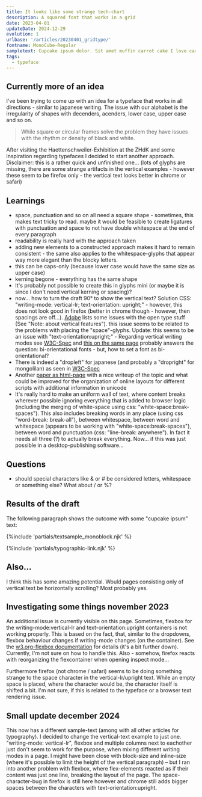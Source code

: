 ```yaml
---
title: It looks like some strange tech-chart
description: A squared font that works in a grid
date: 2023-04-01
updateDate: 2024-12-29
evolution: 1
urlbase: '/articles/20230401_gridtype/'
fontname: MonoCube-Regular
sampletext: Cupcake ipsum dolor. Sit amet muffin carrot cake I love caramels brownie halvah cotton candy. "ç(){}1234567890?.
tags:
  - typeface
---
```


## Currently more of an idea

I've been trying to come up with an idea for a typeface that works in all directions - similar to japanese writing. The issue with our alphabet is the irregularity of shapes with decenders, acenders, lower case, upper case and so on. 

> While square or circular frames solve the problem they have issues with the rhythm or density of black and white. 

After visiting the Haettenschweiler-Exhibition at the ZHdK and some inspiration regarding typefaces I decided to start another approach. Disclaimer: this is a rather quick and unfinished one... (lots of glyphs are missing, there are some strange artifacts in the vertical examples - however these seem to be firefox only - the vertical text looks better in chrome or safari)

## Learnings
- space, punctuation and so on all need a square shape - sometimes, this makes text tricky to read. maybe it would be feasible to create ligatures with punctuation and space to not have double whitespace at the end of every paragraph
- readability is really hard with the approach taken
- adding new elements to a constructed approach makes it hard to remain consistent - the same also applies to the whitespace-glyphs that appear way more elegant than the blocky letters. 
- this can be caps-only (because lower case would have the same size as upper case)
- kerning begone - everything has the same shape
- It's probably not possible to create this in glyphs mini (or maybe it is since I don't need vertical kerning or spacing)?
- now... how to turn the draft 90° to show the vertical text? Solution CSS: "writing-mode: vertical-lr; text-orientation: upright;" - however, this does not look good in firefox (better in chrome though - however, then spacings are off...). [Adobe](https://helpx.adobe.com/in/fonts/using/open-type-syntax.html) lists some issues with the open type stuff (See "Note: about vertical features"). this issue seems to be related to the problems with placing the "space"-glyphs. Update: this seems to be an issue with "text-orientation:upright;" - Regarding vertical writing modes see [W3C-Spec](https://www.w3.org/TR/css-writing-modes-3/#vertical-modes) and [this on the same page](https://www.w3.org/TR/css-writing-modes-3/#intro-text-layout) probably answers the question: bi-orientational fonts - but, how to set a font as bi-orientational? 
- There is indeed a "dropleft" for japanese (and probably a "dropright" for mongolilan) as seen in [W3C-Spec](https://www.w3.org/TR/css-writing-modes-3/#block-flow)
- Another [paper as html-page](https://fantasai.inkedblade.net/style/discuss/vertical-text/paper) with a nice writeup of the topic and what could be improved for the organization of online layouts for different scripts with additional information in unicode
- It's really hard to make an uniform wall of text, where content breaks wherever possible ignoring everything that is added to browser logic (including the merging of white-space using css: "white-space:break-spaces"). This also includes breaking words in any place (using css "word-break: break-all"), between whitespace, between word and whitespace (appears to be working with "white-space:break-spaces"), between word and punctuation (css: "line-break: anywhere"). In fact it needs all three (?) to actually break everything. Now... if this was just possible in a desktop-publishing software...

## Questions
- should special characters like & or # be considered letters, whitespace or something else? What about / or %? 

## Results of the draft

The following paragraph shows the outcome with some "cupcake ipsum" text: 

{%include 'partials/textsample_monoblock.njk' %}

{%include 'partials/typographic-link.njk' %}

## Also...
I think this has some amazing potential. 
Would pages consisting only of vertical text be horizontally scrolling? Most probably yes.

## Investigating some things november 2023
An additional issue is currently visible on this page. Sometimes, flexbox for the writing-mode:vertical-lr and text-orientation:upright containers is not working properly. This is based on the fact, that, similar to the dropdowns, flexbox behaviour changes if writing-mode changes (on the container). See the [w3.org-flexbox documentation](https://www.w3.org/TR/css-flexbox-1/#flex-flow-property) for details (it's a bit further down). Currently, I'm not sure on how to handle this. Also - somehow, firefox reacts with reorganizing the flexcontainer when opening inspect mode...

Furthermore firefox (not chrome / safari) seems to be doing something strange to the space character in the vertical-lr/upright text. While an empty space is placed, where the character would be, the character itself is shifted a bit. I'm not sure, if this is related to the typeface or a browser text rendering issue. 

## Small update december 2024
This now has a different sample-text (among with all other articles for typography). I decided to change the vertical-text example to just one. "writing-mode: vertical-lr", flexbox and multiple columns next to eachother just don't seem to work for the purpose, when mixing different writing modes in a page. I might have been close with block-size and inline-size (where it's possible to limit the height of the vertical paragraph) – but I ran into another problem with flexbox, where flex-elements reacted as if their content was just one line, breaking the layout of the page. 
The space-character-bug in firefox is still here however and chrome still adds bigger spaces between the characters with text-orientation:upright. 